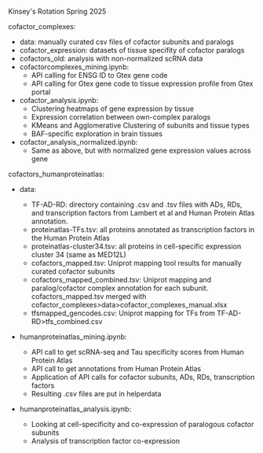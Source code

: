 Kinsey's Rotation Spring 2025


cofactor_complexes: 
- data: manually curated csv files of cofactor subunits and paralogs
- cofactor_expression: datasets of tissue specifity of cofactor paralogs
- cofactors_old: analysis with non-normalized scRNA data
- cofactorcomplexes_mining.ipynb: 
    - API calling for ENSG ID to Gtex gene code
    - API calling for Gtex gene code to tissue expression profile from Gtex portal
- cofactor_analysis.ipynb: 
    - Clustering heatmaps of gene expression by tissue
    - Expression correlation between own-complex paralogs
    - KMeans and Agglomerative Clustering of subunits and tissue types
    - BAF-specific exploration in brain tissues
- cofactor_analysis_normalized.ipynb:
    - Same as above, but with normalized gene expression values across gene

cofactors_humanproteinatlas:
- data:
    - TF-AD-RD: directory containing .csv and .tsv files with ADs, RDs, and transcription factors from Lambert et al and Human Protein Atlas annotation.
    - proteinatlas-TFs.tsv: all proteins annotated as transcription factors in the Human Protein Atlas
    - proteinatlas-cluster34.tsv: all proteins in cell-specific expression cluster 34 (same as MED12L)
    - cofactors_mapped.tsv: Uniprot mapping tool results for manually curated cofactor subunits
    - cofactors_mapped_combined.tsv: Uniprot mapping and paralog/cofactor complex annotation for each subunit. cofactors_mapped.tsv merged with cofactor_complexes>data>cofactor_complexes_manual.xlsx
    - tfsmapped_gencodes.csv: Uniprot mapping for TFs from TF-AD-RD>tfs_combined.csv

- humanproteinatlas_mining.ipynb: 
    - API call to get scRNA-seq and Tau specificity scores from Human Protein Atlas
    - API call to get annotations from Human Protein Atlas
    - Application of API calls for cofactor subunits, ADs, RDs, transcription factors
    - Resulting .csv files are put in helperdata

- humanproteinatlas_analysis.ipynb:
    - Looking at cell-specificity and co-expression of paralogous cofactor subunits
    - Analysis of transcription factor co-expression




